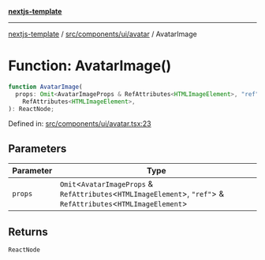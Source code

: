 [**nextjs-template**](README.md)

---

[nextjs-template](README.md) / [src/components/ui/avatar](src.components.ui.avatar.md) / AvatarImage

# Function: AvatarImage()

```ts
function AvatarImage(
  props: Omit<AvatarImageProps & RefAttributes<HTMLImageElement>, "ref"> &
    RefAttributes<HTMLImageElement>,
): ReactNode;
```

Defined in: [src/components/ui/avatar.tsx:23](https://github.com/mariolim96/Easy-Check-In/blob/e840a4393cceae48bed5204292fc61d73f9f5dbb/src/components/ui/avatar.tsx#L23)

## Parameters

| Parameter | Type                                                                                                                  |
| --------- | --------------------------------------------------------------------------------------------------------------------- |
| `props`   | `Omit`\<`AvatarImageProps` & `RefAttributes`\<`HTMLImageElement`\>, `"ref"`\> & `RefAttributes`\<`HTMLImageElement`\> |

## Returns

`ReactNode`
